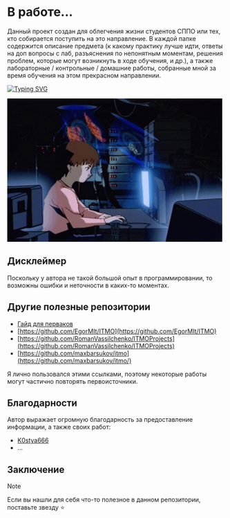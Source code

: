 # В работе...

Данный проект создан для облегчения жизни студентов СППО или тех, кто собирается поступить на это направление.
В каждой папке содержится описание предмета (к какому практику лучше идти, ответы на доп вопросы с лаб, разъяснения по непонятным моментам, решения проблем, которые могут возникнуть в ходе обучения, и др.), а также лабораторные / контрольные / домашние работы, собранные мной за время обучения на этом прекрасном направлении.

[![Typing SVG](https://readme-typing-svg.herokuapp.com?color=%2336BCF7&lines=ИТМО+-+институт+тёплых+мужских+отношений)](https://git.io/typing-svg)

![](https://github.com/petrovviacheslav/myitmo/blob/main/materials/computer-nerds.gif)
<!---
![](https://github.com/petrovviacheslav/myitmo/blob/main/materials/cat-work-in-progress.gif)

> _(Обычный студент ВТ, которому сказали разобраться не понятно в чём, при этом он впервые узнал о такой технологии)_
-->
## Дисклеймер
Поскольку у автора не такой большой опыт в программировании, то возможны ошибки и неточности в каких-то моментах. 

## Другие полезные репозитории
- [Гайд для перваков](https://github.com/Imtjl/1st-year-guide)
- [https://github.com/EgorMIt/ITMO](https://github.com/EgorMIt/ITMO)
- [https://github.com/RomanVassilchenko/ITMOProjects](https://github.com/RomanVassilchenko/ITMOProjects)
- [https://github.com/maxbarsukov/itmo](https://github.com/maxbarsukov/itmo/)

Я лично пользовался этими ссылками, поэтому некоторые работы могут частично повторять первоисточники.
## Благодарности
Автор выражает огромную благодарность за предоставление информации, а также своих работ:
- [K0stya666](https://github.com/K0stya666)
- ...

## Заключение
> [!NOTE]
> Если вы нашли для себя что-то полезное в данном репозитории, поставьте звезду :star:
